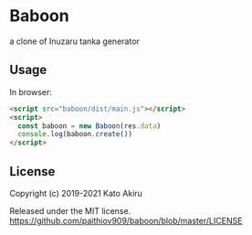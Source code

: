 # Baboon

a clone of Inuzaru tanka generator

## Usage

In browser:

```html
<script src="baboon/dist/main.js"></script>
<script>
  const baboon = new Baboon(res.data)
  console.log(baboon.create())
</script>
```


## License

Copyright (c) 2019-2021 Kato Akiru

Released under the MIT license. https://github.com/paithiov909/baboon/blob/master/LICENSE
